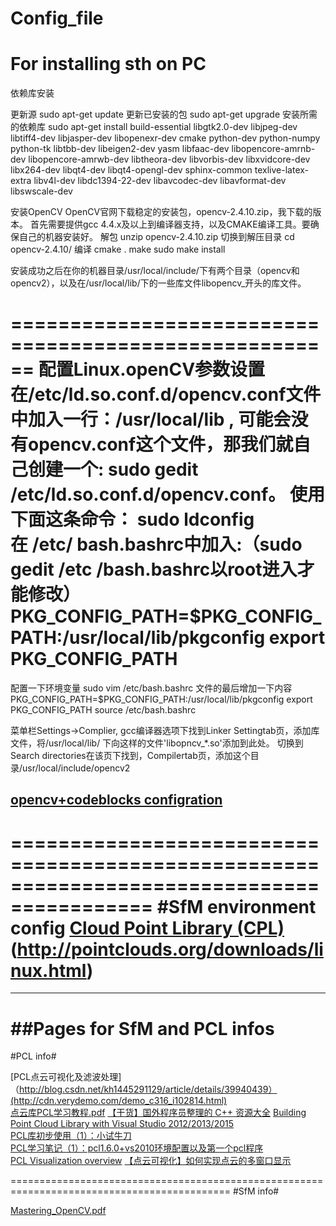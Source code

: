 # Config_file
For installing sth on PC
======================================================================
依赖库安装

更新源
sudo apt-get update 
更新已安装的包
sudo apt-get upgrade 
安装所需的依赖库
sudo apt-get install build-essential libgtk2.0-dev libjpeg-dev libtiff4-dev libjasper-dev libopenexr-dev cmake python-dev python-numpy python-tk libtbb-dev libeigen2-dev yasm libfaac-dev libopencore-amrnb-dev libopencore-amrwb-dev libtheora-dev libvorbis-dev libxvidcore-dev libx264-dev libqt4-dev libqt4-opengl-dev sphinx-common texlive-latex-extra libv4l-dev libdc1394-22-dev libavcodec-dev libavformat-dev libswscale-dev

安装OpenCV
OpenCV官网下载稳定的安装包，opencv-2.4.10.zip，我下载的版本。
首先需要提供gcc 4.4.x及以上到编译器支持，以及CMAKE编译工具。要确保自己的机器安装好。
解包
unzip opencv-2.4.10.zip
切换到解压目录
cd opencv-2.4.10/
编译
cmake .
make
sudo make install

安装成功之后在你的机器目录/usr/local/include/下有两个目录（opencv和opencv2），以及在/usr/local/lib/下的一些库文件libopencv_开头的库文件。

======================================================
配置Linux.openCV参数设置
在/etc/ld.so.conf.d/opencv.conf文件中加入一行：/usr/local/lib ,
可能会没有opencv.conf这个文件，那我们就自己创建一个:
sudo gedit /etc/ld.so.conf.d/opencv.conf。
使用下面这条命令：
sudo ldconfig         
在 /etc/ bash.bashrc中加入:（sudo gedit /etc /bash.bashrc以root进入才能修改）
PKG_CONFIG_PATH=$PKG_CONFIG_PATH:/usr/local/lib/pkgconfig
export PKG_CONFIG_PATH
======================================================
配置一下环境变量
sudo vim /etc/bash.bashrc
文件的最后增加一下内容
PKG_CONFIG_PATH=$PKG_CONFIG_PATH:/usr/local/lib/pkgconfig
export PKG_CONFIG_PATH
source /etc/bash.bashrc

菜单栏Settings->Complier, gcc编译器选项下找到Linker Settingtab页，添加库文件，将/usr/local/lib/ 下向这样的文件'libopncv_*.so'添加到此处。
切换到Search directories在该页下找到，Compilertab页，添加这个目录/usr/local/include/opencv2

[opencv+codeblocks configration](http://www.cnblogs.com/zjhnl/archive/2012/09/09/2677285.html)
------------------------------------------------------------------------------------------
==========================================================================================
#SfM environment config 
[Cloud Point Library (CPL)](http://pointclouds.org/)(http://pointclouds.org/downloads/linux.html)
==========================================================================================
******************************************************************************************

##Pages for SfM and PCL infos
==========================================================================================
#PCL info#

[PCL点云可视化及滤波处理]（http://blog.csdn.net/kh1445291129/article/details/39940439）(http://cdn.verydemo.com/demo_c316_i102814.html)  
[点云库PCL学习教程.pdf](http://yun.baidu.com/share/link?uk=3037564920&shareid=63756728&third=0&adapt=pc&fr=ftw) 
[【干货】国外程序员整理的 C++ 资源大全](http://www.csdn.net/article/2014-10-24/2822269-c) 
[Building Point Cloud Library with Visual Studio 2012/2013/2015](http://unanancyowen.com/?p=712)  
[PCL库初步使用（1）：小试牛刀](http://blog.csdn.net/vbskj/article/details/7819828)  
[PCL学习笔记（1）：pcl1.6.0+vs2010环境配置以及第一个pcl程序](http://blog.csdn.net/chentravelling/article/details/43451589)  
[PCL Visualization overview](http://pointclouds.org/documentation/overview/visualization.php) 
[【点云可视化】如何实现点云的多窗口显示](http://www.pclcn.org/bbs/forum.php?mod=viewthread&tid=348) 


============================================================================================
#SfM info#

[Mastering_OpenCV.pdf](http://image2measure.net/files/Mastering_OpenCV.pdf) 

